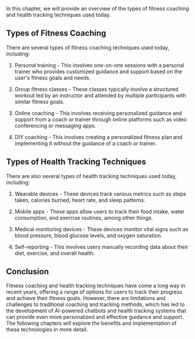 

In this chapter, we will provide an overview of the types of fitness coaching and health tracking techniques used today.

Types of Fitness Coaching
-------------------------

There are several types of fitness coaching techniques used today, including:

1. Personal training - This involves one-on-one sessions with a personal trainer who provides customized guidance and support based on the user's fitness goals and needs.

2. Group fitness classes - These classes typically involve a structured workout led by an instructor and attended by multiple participants with similar fitness goals.

3. Online coaching - This involves receiving personalized guidance and support from a coach or trainer through online platforms such as video conferencing or messaging apps.

4. DIY coaching - This involves creating a personalized fitness plan and implementing it without the guidance of a coach or trainer.

Types of Health Tracking Techniques
-----------------------------------

There are also several types of health tracking techniques used today, including:

1. Wearable devices - These devices track various metrics such as steps taken, calories burned, heart rate, and sleep patterns.

2. Mobile apps - These apps allow users to track their food intake, water consumption, and exercise routines, among other things.

3. Medical monitoring devices - These devices monitor vital signs such as blood pressure, blood glucose levels, and oxygen saturation.

4. Self-reporting - This involves users manually recording data about their diet, exercise, and overall health.

Conclusion
----------

Fitness coaching and health tracking techniques have come a long way in recent years, offering a range of options for users to track their progress and achieve their fitness goals. However, there are limitations and challenges to traditional coaching and tracking methods, which has led to the development of AI-powered chatbots and health tracking systems that can provide even more personalized and effective guidance and support. The following chapters will explore the benefits and implementation of these technologies in more detail.


